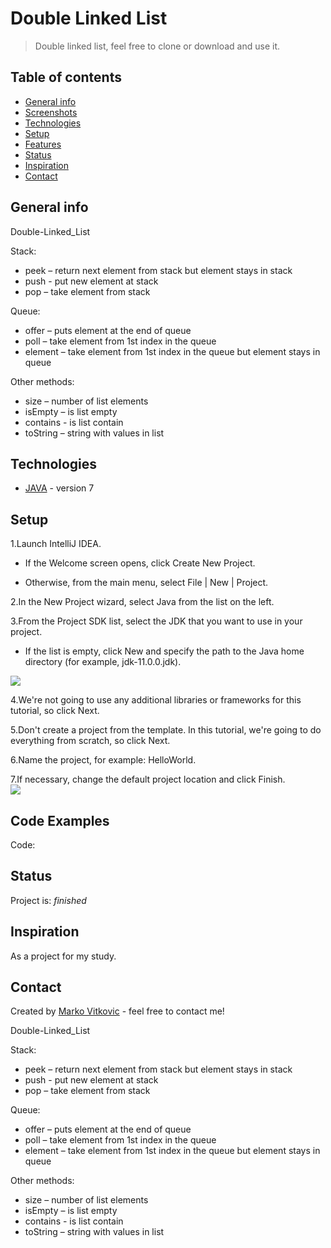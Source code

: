 # Double Linked List
> Double linked list, feel free to clone or download and use it.

## Table of contents
* [General info](#general-info)
* [Screenshots](#screenshots)
* [Technologies](#technologies)
* [Setup](#setup)
* [Features](#features)
* [Status](#status)
* [Inspiration](#inspiration)
* [Contact](#contact)

## General info

Double-Linked_List</br>

Stack:</br>

* peek – return next element from stack but element stays in stack</br>
* push - put new element at stack</br>
* pop – take element from stack</br>

Queue:</br>

* offer – puts element at the end of queue</br>
* poll – take element from 1st index in the queue</br>
* element – take element from 1st index in the queue but element stays in queue</br>

Other methods:</br>

* size – number of list elements</br>
* isEmpty – is list empty</br>
* contains - is list contain</br>
* toString – string with values in list </br>

## Technologies
* [JAVA](https://docs.oracle.com/en/java/) - version 7


## Setup
1.Launch IntelliJ IDEA.</br>

* If the Welcome screen opens, click Create New Project.</br>

* Otherwise, from the main menu, select File | New | Project.</br>

2.In the New Project wizard, select Java from the list on the left.</br>

3.From the Project SDK list, select the JDK that you want to use in your project.</br>

* If the list is empty, click New and specify the path to the Java home directory (for example, jdk-11.0.0.jdk).</br>

![](https://resources.jetbrains.com/help/img/idea/2019.3/java-t-create-new-project.png)</br>

4.We're not going to use any additional libraries or frameworks for this tutorial, so click Next.</br>

5.Don't create a project from the template. In this tutorial, we're going to do everything from scratch, so click Next.</br>

6.Name the project, for example: HelloWorld.</br>

7.If necessary, change the default project location and click Finish.</br>
![](https://resources.jetbrains.com/help/img/idea/2019.3/jt-project-name.png)</br>


## Code Examples
Code:</br>


## Status
Project is: _finished_

## Inspiration
As a project for my study.

## Contact
Created by [Marko Vitkovic](https://github.com/MarkoVitkovic) - feel free to contact me!












Double-Linked_List

Stack:

- peek – return next element from stack but element stays in stack
- push - put new element at stack
- pop – take element from stack

Queue:

- offer – puts element at the end of queue
- poll – take element from 1st index in the queue
- element – take element from 1st index in the queue but element stays in queue

Other methods:

- size – number of list elements
- isEmpty – is list empty
- contains - is list contain
- toString – string with values in list 
